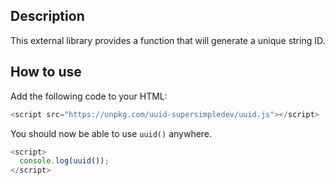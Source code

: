 ## Description
This external library provides a function that will
generate a unique string ID.

## How to use
Add the following code to your HTML:
```js
<script src="https://unpkg.com/uuid-supersimpledev/uuid.js"></script>
```

You should now be able to use `uuid()` anywhere.
```js
<script>
  console.log(uuid());
</script>
```
